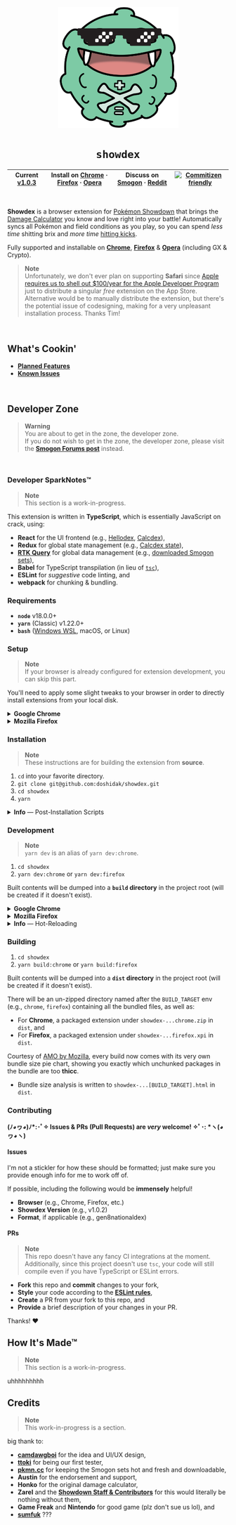 <p align="center">
  <img alt="showdex-icon" width="275px" src="./src/assets/favicons/showdex-1024.png">
</p>

<h1 align="center">
  <code>showdex</code>
</h1>

Current [v1.0.3](https://github.com/doshidak/showdex/releases/tag/v1.0.3) | Install on [Chrome](https://chrome.google.com/webstore/detail/dabpnahpcemkfbgfbmegmncjllieilai) · [Firefox](https://addons.mozilla.org/en-US/firefox/addon/showdex/) · [Opera](https://chrome.google.com/webstore/detail/dabpnahpcemkfbgfbmegmncjllieilai) | Discuss on [Smogon](https://www.smogon.com/forums/threads/showdex-an-auto-updating-damage-calculator-built-into-showdown.3707265/) · [Reddit](https://www.reddit.com/r/pokemonshowdown/comments/x5bi27/showdex_an_autoupdating_damage_calculator_built/) | [![Commitizen friendly](https://img.shields.io/badge/commitizen-friendly-brightgreen.svg)](http://commitizen.github.io/cz-cli)
--- | --- | --- | ---

<br>

**Showdex** is a browser extension for [Pokémon Showdown](https://pokemonshowdown.com) that brings the [Damage Calculator](https://calc.pokemonshowdown.com) you know and love right into your battle! Automatically syncs all Pokémon and field conditions as you play, so you can spend *less time* shitting brix and *more time* [hitting kicks](https://www.smogon.com/dex/ss/moves/high-jump-kick).

Fully supported and installable on [**Chrome**](https://chrome.google.com/webstore/detail/dabpnahpcemkfbgfbmegmncjllieilai), [**Firefox**](https://addons.mozilla.org/en-US/firefox/addon/showdex/) & [**Opera**](https://chrome.google.com/webstore/detail/dabpnahpcemkfbgfbmegmncjllieilai) (including GX & Crypto).

> **Note**  
> Unfortunately, we don't ever plan on supporting **Safari** since [Apple requires us to shell out $100/year for the Apple Developer Program](https://developer.apple.com/documentation/safariservices/safari_web_extensions) just to distribute a singular *free* extension on the App Store. Alternative would be to manually distribute the extension, but there's the potential issue of codesigning, making for a very unpleasant installation process. Thanks Tim!

<br>

## What's Cookin'

* [**Planned Features**](https://github.com/users/doshidak/projects/1)
* [**Known Issues**](https://github.com/users/doshidak/projects/2)

<br>

## Developer Zone

> **Warning**  
> You are about to get in the zone, the developer zone.  
> If you do not wish to get in the zone, the developer zone, please visit the [**Smogon Forums post**](https://www.smogon.com/forums/threads/showdex-an-auto-updating-damage-calculator-built-into-showdown.3707265/) instead.

<br>

### Developer SparkNotes™

> **Note**  
> This section is a work-in-progress.

This extension is written in **TypeScript**, which is essentially JavaScript on crack, using:

* **React** for the UI frontend (e.g., [Hellodex](./src/pages/Hellodex/Hellodex.tsx), [Calcdex](./src/pages/Calcdex/Calcdex.tsx)),
* **Redux** for global state management (e.g., [Calcdex state](./src/redux/store/calcdexSlice.ts)),
* [**RTK Query**](https://redux-toolkit.js.org) for global data management (e.g., [downloaded Smogon sets](./src/redux/services/presetApi.ts)),
* **Babel** for TypeScript transpilation (in lieu of [`tsc`](https://www.typescriptlang.org/docs/handbook/compiler-options.html)),
* **ESLint** for *suggestive* code linting, and
* **webpack** for chunking & bundling.

### Requirements

* **`node`** v18.0.0+
* **`yarn`** (Classic) v1.22.0+
* **`bash`** ([Windows WSL](https://docs.microsoft.com/en-us/windows/wsl/install), macOS, or Linux)

### Setup

> **Note**  
> If your browser is already configured for extension development, you can skip this part.

You'll need to apply some slight tweaks to your browser in order to directly install extensions from your local disk.

<details>
  <summary>
    <strong>Google Chrome</strong>
  </summary>

  1. Navigate to the **Chrome extensions** page (`chrome://extensions`).
  2. Enable **Developer mode** in the top-right corner.
  3. Verify that the **Load unpacked** option is available.
</details>

<details>
  <summary>
    <strong>Mozilla Firefox</strong>
  </summary>

  1. Navigate to the **Advanced Preferences** page (`about:config`).
  2. Search for the preference `xpinstall.signatures.required`.
  3. Set the preference's value to `false` (typically `true` by default).
  4. Navigate to the **Debugging** page (`about:debugging`).
  5. Select **This Firefox** on the left-hand panel.
  6. Verify that the **Temporary Extensions** section and the **Load Temporary Add-on...** option are available.
</details>

### Installation

> **Note**  
> These instructions are for building the extension from **source**.  

1. `cd` into your favorite directory.
2. `git clone git@github.com:doshidak/showdex.git`
3. `cd showdex`
4. `yarn`

<details>
  <summary>
    <strong>Info</strong> &mdash; Post-Installation Scripts
  </summary>

  ---

  Each time you run `yarn` (including `yarn add` & `yarn remove`), the [**`postinstall`**](./package.json#L26) script will **automatically** run afterwards, which itself runs the following:

  * **`yarn patch-ghooks`** → [**`./scripts/patch-ghooks.sh`**](./scripts/patch-ghooks.sh)

  > This project is configured for **ES Modules** (as opposed to ye olde **CommonJS**), while also making use of [`cz-customizable`](https://github.com/leoforfree/cz-customizable), which requires [`cz-customizable-ghooks`](https://github.com/uglow/cz-customizable-ghooks), which requires [**`ghooks`**](https://github.com/ghooks-org/ghooks).
  >
  > Node v18 doesn't allow you to run extensionless files (such as `.git/hooks/commit-msg`), which `ghooks` poops out, so [**`patch-ghooks`**](./scripts/patch-ghooks.sh) adds `.js` at the end of each pooped out file (e.g., `.git/hooks/commit-msg.js`).
  >
  > Otherwise, Node will complain about running an extensionless file and critically fail when you attempt to make a `git commit`.

  * **`yarn patch-package`**

  > This runs [**`patch-package`**](https://github.com/ds300/patch-package), which reads from the [**`patches`**](./patches) directory and applies the `diff` to the corresponding package in *your* `node_modules`.
  >
  > [Patch for `@smogon/calc`](./patches/%40smogon%2Bcalc%2B0.6.0.patch), which is the library responsible for performing the monster mathematics to produce the displayed damage ranges (and also the same library used in the [O.G. Damage Calculator](https://calc.pokemonshowdown.com)), brings the [outdated v0.6.0 release on npm](https://www.npmjs.com/package/@smogon/calc/v/0.6.0) (published on October 2020) up-to-speed by applying 2 years worth of updates from the [latest `efa6fe7` commit](https://github.com/smogon/damage-calc/tree/efa6fe7c9d9f8415ea0d1bab17f95d7bcfbf617f/calc) (as of September 2022).
  >
  > Most notable change is the fix for conditionally-defensive moves like *Psyshock* and *Photon Geyser*. Using v0.6.0 from npm would produce incorrect damage ranges as it considers the wrong defensive stat of the opposing Pokémon (e.g., *Psyshock*, a Special move, should calculate against the opposing Pokémon's DEF stat [cause that's [what it does](https://www.smogon.com/dex/ss/moves/psyshock)], but in v0.6.0, calculates against the SPD stat).
  >
  > [Patch for `react-select`](./patches/react-select%2B5.4.0.patch) wraps the [`scrollIntoView()` call in the `componentDidUpdate()` of the `Select` component](https://github.com/JedWatson/react-select/blob/4b8468636bcfadf0cfe45f9a7a6c1db5dca08d9a/packages/react-select/src/Select.tsx#L735-L743) in a `setTimeout()` so that the internal [`menuListRef`](https://github.com/JedWatson/react-select/blob/4b8468636bcfadf0cfe45f9a7a6c1db5dca08d9a/packages/react-select/src/Select.tsx#L1928-L1931) is available when the menu first opens.
  >
  > [`scrollIntoView()`](https://github.com/JedWatson/react-select/blob/4b8468636bcfadf0cfe45f9a7a6c1db5dca08d9a/packages/react-select/src/utils.ts#L234-L259) is responsible for auto-scrolling the `MenuList` to the focused option that is overflowed (i.e., out of view). It's also responsible for auto-scrolling to the selected option when the `MenuList` first opens. When used in conjunction with [`simplebar`](https://github.com/Grsmto/simplebar) (via [`Scrollable`](./src/components/ui/Scrollable/Scrollable.tsx)), the `scrollRef` of `Scrollable` may not be available as soon as it mounts, so the `setTimeout()` gives the `menuListRef` time to set (by placing the `scrollIntoView()` call at the top of the call stack).
  >
  > [Patch for `simplebar`](./patches/simplebar%2B5.3.8.patch) adds typings for the untyped `scrollableNode` and `contentNode` options, which is actually [used inside `SimpleBar` class](https://github.com/Grsmto/simplebar/blob/5507296404f7e8f393ec48898a900068afaff5e5/packages/simplebar/src/simplebar.js#L179-L184), but [not typed](https://github.com/Grsmto/simplebar/blob/5507296404f7e8f393ec48898a900068afaff5e5/packages/simplebar/simplebar.d.ts#L27-L36).
  >
  > These two options are required if the internal `<div>`s are provided outside of `SimpleBar` (by default, it will create its own `<div>`s inside the provided container element). For use with React, we must provide these internal `<div>`s ourselves, as React doesn't like it when a vanilla JS library adds and removes DOM elements that React isn't aware of.

  ---
  <br>
</details>

### Development

> **Note**  
> `yarn dev` is an alias of `yarn dev:chrome`.

1. `cd showdex`
2. `yarn dev:chrome` or `yarn dev:firefox`

Built contents will be dumped into a **`build` directory** in the project root (will be created if it doesn't exist).

<details>
  <summary>
    <strong>Google Chrome</strong>
  </summary>

  ---

  1. Navigate to `chrome://extensions`.
  2. Select **Load unpacked**.
  3. Point to the `chrome` sub-directory in `build`.
  4. Verify the extension appears in the list.
  5. Navigate to [Pokémon Showdown](https://play.pokemonshowdown.com).
  6. Play or spectate a battle.

  ---
  <br>
</details>

<details>
  <summary>
    <strong>Mozilla Firefox</strong>
  </summary>

  ---

  1. Navigate to `about:debugging`.
  2. Select **Load Temporary Add-on**.
  3. Point to the `showdex-...-dev.firefox.xpi` in `build`.
  4. Verify the extension appears under **Temporary Extensions**.
  5. Navigate to [Pokémon Showdown](https://play.pokemonshowdown.com).
  6. Play or spectate a battle.

  ---
  <br>
</details>

<details>
  <summary>
    <strong>Info</strong> &mdash; Hot-Reloading
  </summary>

  ---

  > **Note**  
  > Recommended you develop on **Chrome** since the reloading process for other browsers such as **Firefox** may be very inconvenient.

  > **Warning**  
  > Hot-reloading is a bit of a mess right now since it requires you to reload the extension and refresh Pokémon Showdown. Will figure out a better system in the future.

  While `yarn dev:chrome` or `yarn dev:firefox` is running, Webpack will trigger a re-compilation of the bundle when files are changed in the [`src`](./src) directory.

  * For **Chrome**, you'll need to select the **reload icon** button in the **Chrome extensions** page (`chrome://extensions`). Once reloaded, **refresh** Pokémon Showdown to see your changes.
  * For **Firefox**, you'll need to **Remove** the extension in the **Debugging** page (`about:debugging`), then **Load Temporary Add-on...** to the newly packaged `xpi` file. Once re-added, **refresh** Pokémon Showdown to see your changes.
    - Note that you cannot simply **Reload** the extension since the packaged `xpi` file will have a different file name.

  ---
  <br>
</details>

### Building

1. `cd showdex`
2. `yarn build:chrome` or `yarn build:firefox`

Built contents will be dumped into a **`dist` directory** in the project root (will be created if it doesn't exist).

There will be an un-zipped directory named after the `BUILD_TARGET` env (e.g., `chrome`, `firefox`) containing all the bundled files, as well as:

* For **Chrome**, a packaged extension under `showdex-...chrome.zip` in `dist`, and
* For **Firefox**, a packaged extension under `showdex-...firefox.xpi` in `dist`.

Courtesy of [AMO by Mozilla](https://addons.mozilla.org), every build now comes with its very own bundle size pie chart, showing you exactly which unchunked packages in the bundle are too **thicc**.

* Bundle size analysis is written to `showdex-...[BUILD_TARGET].html` in `dist`.

### Contributing

**(ﾉ◕ヮ◕)ﾉ\*:･ﾟ✧ Issues & PRs (Pull Requests) are *very* welcome! ✧ﾟ･: \*ヽ(◕ヮ◕ヽ)**

#### Issues

I'm not a stickler for how these should be formatted; just make sure you provide enough info for me to work off of.

If possible, including the following would be **immensely** helpful!

* **Browser** (e.g., Chrome, Firefox, etc.)
* **Showdex Version** (e.g., v1.0.2)
* **Format**, if applicable (e.g., gen8nationaldex)

#### PRs

> **Note**  
> This repo doesn't have any fancy CI integrations at the moment. Additionally, since this project doesn't use `tsc`, your code will still compile even if you have TypeScript or ESLint errors.

* **Fork** this repo and **commit** changes to your fork,
* **Style** your code according to the [**ESLint rules**](./.eslintrc.json),
* **Create** a PR from your fork to this repo, and
* **Provide** a brief description of your changes in your PR.

Thanks! &hearts;

## How It's Made™

> **Note**  
> This section is a work-in-progress.

uhhhhhhhhh

## Credits

> **Note**  
> This work-in-progress is a section.

big thank to:

* [**camdawgboi**](https://pokemonshowdown.com/users/camdawgboi) for the idea and UI/UX design,
* [**ttoki**](https://pokemonshowdown.com/users/ttoki) for being our first tester,
* [**pkmn.cc**](https://pkmn.cc) for keeping the Smogon sets hot and fresh and downloadable,
* **Austin** for the endorsement and support,
* **Honko** for the original damage calculator,
* **Zarel** and the [**Showdown Staff & Contributors**](https://pokemonshowdown.com/credits) for this would literally be nothing without them,
* **Game Freak** and **Nintendo** for good game (plz don't sue us lol), and
* [**sumfuk**](https://pokemonshowdown.com/users/sumfuk) ???
